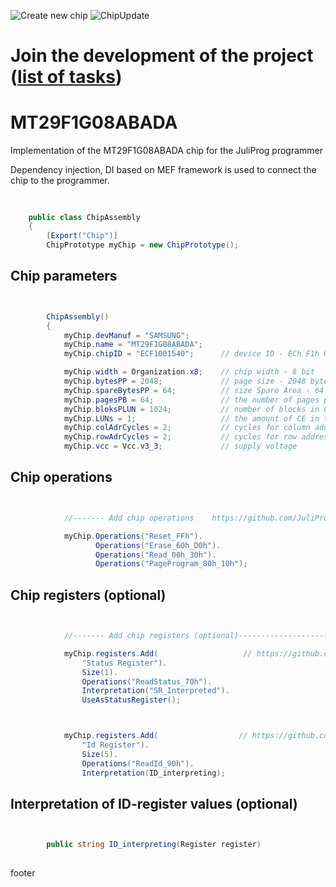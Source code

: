 ![Create new chip](https://github.com/JuliProg/MT29F1G08ABADA/workflows/Create%20new%20chip/badge.svg?event=repository_dispatch)
![ChipUpdate](https://github.com/JuliProg/MT29F1G08ABADA/workflows/ChipUpdate/badge.svg)
# Join the development of the project ([list of tasks](https://github.com/users/JuliProg/projects/1))


# MT29F1G08ABADA
Implementation of the MT29F1G08ABADA chip for the JuliProg programmer

Dependency injection, DI based on MEF framework is used to connect the chip to the programmer.

<section class = "listing">

#
```c#

    public class ChipAssembly
    {
        [Export("Chip")]
        ChipPrototype myChip = new ChipPrototype();
```
# Chip parameters
```c#


        ChipAssembly()
        {
            myChip.devManuf = "SAMSUNG";
            myChip.name = "MT29F1G08ABADA";
            myChip.chipID = "ECF1001540";      // device ID - ECh F1h 00h 15h 40h (k9f1g08u0d_00.pdf page 36)

            myChip.width = Organization.x8;    // chip width - 8 bit
            myChip.bytesPP = 2048;             // page size - 2048 byte (2Kb)
            myChip.spareBytesPP = 64;          // size Spare Area - 64 byte
            myChip.pagesPB = 64;               // the number of pages per block - 64 
            myChip.bloksPLUN = 1024;           // number of blocks in CE - 1024
            myChip.LUNs = 1;                   // the amount of CE in the chip
            myChip.colAdrCycles = 2;           // cycles for column addressing
            myChip.rowAdrCycles = 2;           // cycles for row addressing 
            myChip.vcc = Vcc.v3_3;             // supply voltage

```
# Chip operations
```c#


            //------- Add chip operations    https://github.com/JuliProg/Wiki#command-set----------------------------------------------------

            myChip.Operations("Reset_FFh").
                   Operations("Erase_60h_D0h").
                   Operations("Read_00h_30h").
                   Operations("PageProgram_80h_10h");

```
# Chip registers (optional)
```c#


            //------- Add chip registers (optional)----------------------------------------------------

            myChip.registers.Add(                   // https://github.com/JuliProg/Wiki/wiki/StatusRegister
                "Status Register").
                Size(1).
                Operations("ReadStatus_70h").
                Interpretation("SR_Interpreted").
                UseAsStatusRegister();



            myChip.registers.Add(                  // https://github.com/JuliProg/Wiki/wiki/ID-Register
                "Id Register").
                Size(5).
                Operations("ReadId_90h").               
                Interpretation(ID_interpreting);

```
# Interpretation of ID-register values ​​(optional)
```c#


        public string ID_interpreting(Register register)   
        
```
</section>






footer
